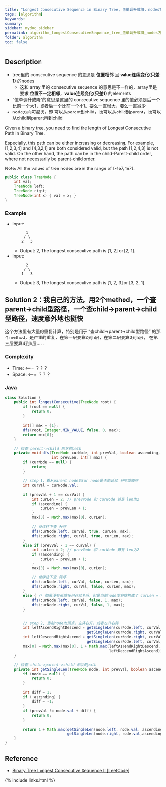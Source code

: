 ```yaml
---
title: "Longest Consecutive Sequence in Binary Tree, 值单调升或降，nodes方向可起伏"
tags: [algorithm]
keywords:
summary:
sidebar: mydoc_sidebar
permalink: algorithm_longestConsecutiveSequence_tree_值单调升或降_nodes方向可起伏.html
folder: algorithm
toc: false
---
```


## Description
* tree里的 consecutive sequence 的意思是 **位置相邻** 且 **value连续变化(只差1)** 的nodes
  * 这和 array 里的 consecutive sequence 的意思是不一样的，array里是要求 **位置不一定相邻**，**value连续变化(只差1)** 的elements
* “值单调升或降”的意思是这里的 consecutive sequence 里的值必须是后一个比前一个大1，或者后一个比前一个小1。要么一直增大，要么一直减少
* node方向可起伏，即 可以从parent到child，也可以从child到parent，也可以从child到parent再到child

Given a binary tree, you need to find the length of Longest Consecutive Path in Binary Tree.

Especially, this path can be either increasing or decreasing. For example, [1,2,3,4] and [4,3,2,1] are both considered valid, but the path [1,2,4,3] is not valid. On the other hand, the path can be in the child-Parent-child order, where not necessarily be parent-child order.

Note: All the values of tree nodes are in the range of [-1e7, 1e7].
```java
public class TreeNode {
    int val;
    TreeNode left;
    TreeNode right;
    TreeNode(int x) { val = x; }
}
```

### Example
* Input: 
  ```
        1
       / \
      2   3
  ```
  * Output: 2, The longest consecutive path is [1, 2] or [2, 1].
* Input: 
  ```
        2
       / \
      1   3
  ```
  * Output: 3, The longest consecutive path is [1, 2, 3] or [3, 2, 1].

## Solution 2：我自己的方法，用2个method，一个查parent->child型路径，一个查child->parent->child型路径，速度意外地也挺快
这个方法里有大量的重复计算，特别是用于 “查child->parent->child型路径” 的那个method，是严重的重复，在第一层要算2到h层，在第二层要算3到h层，
在第三层要算4到h层......

### Complexity
* Time: <=== ？？？
* Space: <=== ？？？ 

### Java
```java
class Solution {
    public int longestConsecutive(TreeNode root) {
        if (root == null) {
            return 0;
        }
        
        int[] max = {1};
        dfs(root, Integer.MIN_VALUE, false, 0, max);
        return max[0];
    }
    
    // 检查 parent->child 形状的path
    private void dfs(TreeNode curNode, int prevVal, boolean ascending, 
                     int prevLen, int[] max) {
        if (curNode == null) {
            return;
        }
        
        // step 1，看从parent node到cur node是否能延续 升序或降序
        int curVal = curNode.val;
        
        if (prevVal + 1 == curVal) {
            int curLen = 2; // prevNode 和 curNode 算是 len为2
            if (ascending) {
                curLen = prevLen + 1;
            }
            max[0] = Math.max(max[0], curLen);
            
            // 继续往下查 升序
            dfs(curNode.left, curVal, true, curLen, max);
            dfs(curNode.right, curVal, true, curLen, max);
        }
        else if (prevVal - 1 == curVal) {
            int curLen = 2; // prevNode 和 curNode 算是 len为2
            if (!ascending) {
                curLen = prevLen + 1;
            }
            max[0] = Math.max(max[0], curLen);

            // 继续往下查 降序
            dfs(curNode.left, curVal, false, curLen, max);
            dfs(curNode.right, curVal, false, curLen, max);
        }
        else { // 如果没有形成任何连续关系，但是当前node本身就构成了 curLen = 1
            dfs(curNode.left, curVal, false, 1, max);
            dfs(curNode.right, curVal, false, 1, max);            
        }
        
        
        // step 2, 当前node为顶点，左降右升，或者左升右降
        int leftAscendRightDescend = getSingleLen(curNode.left, curVal, true) + 
                                     getSingleLen(curNode.right, curVal, false);
        int leftDescendRightAscend = getSingleLen(curNode.right, curVal, true) + 
                                     getSingleLen(curNode.left, curVal, false);
        max[0] = Math.max(max[0], 1 + Math.max(leftAscendRightDescend, 
                                               leftDescendRightAscend));
    }
    
    // 检查 child->parent->child 形状的path
    private int getSingleLen(TreeNode node, int prevVal, boolean ascending) {
        if (node == null) {
            return 0;
        }
        
        int diff = 1;
        if (!ascending) {
            diff = -1;
        }
        if (prevVal != node.val + diff) {
            return 0;
        }
        
        return 1 + Math.max(getSingleLen(node.left, node.val, ascending), 
                            getSingleLen(node.right, node.val,ascending));
    }
}
```

## Reference
* [Binary Tree Longest Consecutive Sequence II
 [LeetCode]](https://leetcode.com/problems/binary-tree-longest-consecutive-sequence-ii/description/)

{% include links.html %}
